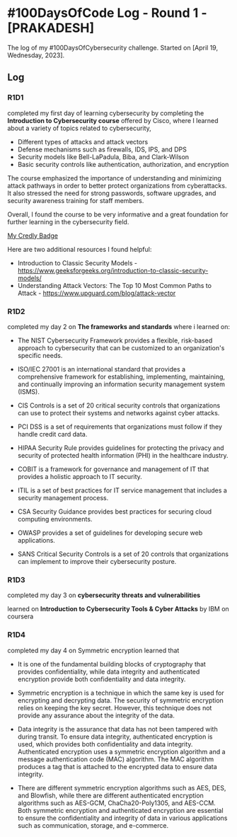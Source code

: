 # #100DaysOfCode Log - Round 1 - [PRAKADESH]

The log of my #100DaysOfCybersecurity challenge. Started on [April 19, Wednesday, 2023].

## Log

### R1D1 
completed my first day of learning cybersecurity 
by completing the **Introduction to Cybersecurity course** offered by Cisco, where I learned about a variety of topics related to cybersecurity,
- Different types of attacks and attack vectors
- Defense mechanisms such as firewalls, IDS, IPS, and DPS
- Security models like Bell-LaPadula, Biba, and Clark-Wilson
- Basic security controls like authentication, authorization, and encryption

The course emphasized the importance of understanding and minimizing attack pathways in order to better protect organizations from cyberattacks. It also stressed the need for strong passwords, software upgrades, and security awareness training for staff members.

Overall, I found the course to be very informative and a great foundation for further learning in the cybersecurity field.

[My Credly Badge](https://www.credly.com/badges/05eaee04-7371-46d7-9f8d-8bf19cecc011/public_url)


Here are two additional resources I found helpful:
- Introduction to Classic Security Models - https://www.geeksforgeeks.org/introduction-to-classic-security-models/
- Understanding Attack Vectors: The Top 10 Most Common Paths to Attack - https://www.upguard.com/blog/attack-vector
### R1D2
completed my day 2 on  **The frameworks and standards** where i learned on:

- The NIST Cybersecurity Framework provides a flexible, risk-based approach to cybersecurity that can be customized to an organization's specific needs.

- ISO/IEC 27001 is an international standard that provides a comprehensive framework for establishing, implementing, maintaining, and continually improving an information security management system (ISMS).

- CIS Controls is a set of 20 critical security controls that organizations can use to protect their systems and networks against cyber attacks.

- PCI DSS is a set of requirements that organizations must follow if they handle credit card data.

- HIPAA Security Rule provides guidelines for protecting the privacy and security of protected health information (PHI) in the healthcare industry.

- COBIT is a framework for governance and management of IT that provides a holistic approach to IT security.

- ITIL is a set of best practices for IT service management that includes a security management process.

- CSA Security Guidance provides best practices for securing cloud computing environments.

- OWASP provides a set of guidelines for developing secure web applications.

- SANS Critical Security Controls is a set of 20 controls that organizations can implement to improve their cybersecurity posture.

### R1D3
completed my day 3 on  **cybersecurity threats and vulnerabilities**

learned on **Introduction to Cybersecurity Tools & Cyber Attacks** by IBM on coursera

### R1D4
completed my day 4 on Symmetric encryption learned that 

- It is one of the fundamental building blocks of cryptography that provides confidentiality, while data integrity and authenticated encryption provide both confidentiality and data integrity.

- Symmetric encryption is a technique in which the same key is used for encrypting and decrypting data. The security of symmetric encryption relies on keeping the key secret. However, this technique does not provide any assurance about the integrity of the data.

- Data integrity is the assurance that data has not been tampered with during transit. To ensure data integrity, authenticated encryption is used, which provides both confidentiality and data integrity. Authenticated encryption uses a symmetric encryption algorithm and a message authentication code (MAC) algorithm. The MAC algorithm produces a tag that is attached to the encrypted data to ensure data integrity.

- There are different symmetric encryption algorithms such as AES, DES, and Blowfish, while there are different authenticated encryption algorithms such as AES-GCM, ChaCha20-Poly1305, and AES-CCM. Both symmetric encryption and authenticated encryption are essential to ensure the confidentiality and integrity of data in various applications such as communication, storage, and e-commerce.



